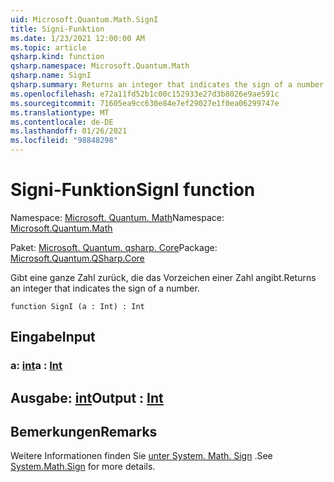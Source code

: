 ```yaml
---
uid: Microsoft.Quantum.Math.SignI
title: Signi-Funktion
ms.date: 1/23/2021 12:00:00 AM
ms.topic: article
qsharp.kind: function
qsharp.namespace: Microsoft.Quantum.Math
qsharp.name: SignI
qsharp.summary: Returns an integer that indicates the sign of a number.
ms.openlocfilehash: e72a11fd52b1c00c152933e27d3b8026e9ae591c
ms.sourcegitcommit: 71605ea9cc630e84e7ef29027e1f0ea06299747e
ms.translationtype: MT
ms.contentlocale: de-DE
ms.lasthandoff: 01/26/2021
ms.locfileid: "98848298"
---
```

# <a name="signi-function"></a><span data-ttu-id="b8d38-102">Signi-Funktion</span><span class="sxs-lookup"><span data-stu-id="b8d38-102">SignI function</span></span>

<span data-ttu-id="b8d38-103">Namespace: [Microsoft. Quantum. Math](xref:Microsoft.Quantum.Math)</span><span class="sxs-lookup"><span data-stu-id="b8d38-103">Namespace: [Microsoft.Quantum.Math](xref:Microsoft.Quantum.Math)</span></span>

<span data-ttu-id="b8d38-104">Paket: [Microsoft. Quantum. qsharp. Core](https://nuget.org/packages/Microsoft.Quantum.QSharp.Core)</span><span class="sxs-lookup"><span data-stu-id="b8d38-104">Package: [Microsoft.Quantum.QSharp.Core](https://nuget.org/packages/Microsoft.Quantum.QSharp.Core)</span></span>


<span data-ttu-id="b8d38-105">Gibt eine ganze Zahl zurück, die das Vorzeichen einer Zahl angibt.</span><span class="sxs-lookup"><span data-stu-id="b8d38-105">Returns an integer that indicates the sign of a number.</span></span>

```qsharp
function SignI (a : Int) : Int
```


## <a name="input"></a><span data-ttu-id="b8d38-106">Eingabe</span><span class="sxs-lookup"><span data-stu-id="b8d38-106">Input</span></span>

### <a name="a--int"></a><span data-ttu-id="b8d38-107">a: [int](xref:microsoft.quantum.lang-ref.int)</span><span class="sxs-lookup"><span data-stu-id="b8d38-107">a : [Int](xref:microsoft.quantum.lang-ref.int)</span></span>





## <a name="output--int"></a><span data-ttu-id="b8d38-108">Ausgabe: [int](xref:microsoft.quantum.lang-ref.int)</span><span class="sxs-lookup"><span data-stu-id="b8d38-108">Output : [Int](xref:microsoft.quantum.lang-ref.int)</span></span>



## <a name="remarks"></a><span data-ttu-id="b8d38-109">Bemerkungen</span><span class="sxs-lookup"><span data-stu-id="b8d38-109">Remarks</span></span>

<span data-ttu-id="b8d38-110">Weitere Informationen finden Sie [unter System. Math. Sign](https://docs.microsoft.com/dotnet/api/system.math.sign) .</span><span class="sxs-lookup"><span data-stu-id="b8d38-110">See [System.Math.Sign](https://docs.microsoft.com/dotnet/api/system.math.sign) for more details.</span></span>